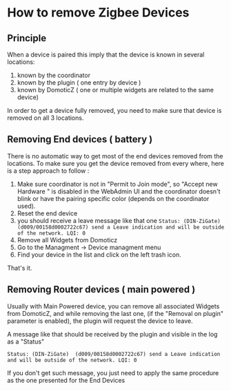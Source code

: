 # How to remove Zigbee Devices

## Principle

When a device is paired this imply that the device is known in several locations:

1. known by the coordinator
1. known by the plugin ( one entry by device )
1. known by DomoticZ ( one or multiple widgets are related to the same device)

In order to get a device fully removed, you need to make sure that device is removed on all 3 locations.


## Removing End devices ( battery )

There is no automatic way to get most of the end devices removed from the locations. To make sure you get the device removed
from every where, here is a step approach to follow :

1. Make sure coordinator is not in "Permit to Join mode", so "Accept new Hardware " is disabled in the WebAdmin UI and the coordinator doesn't blink or have the pairing specific color (depends on the coordinator used).
1. Reset the end device
1. you should receive a leave message like that one `Status: (DIN-ZiGate)  (d009/00158d0002722c67) send a Leave indication and will be outside of the network. LQI: 0`
1. Remove all Widgets from Domoticz
1. Go to the Managment -> Device managment menu
2. Find your device in the list and click on the left trash icon.

That's it.


## Removing Router devices ( main powered )

Usually with Main Powered device, you can remove all associated Widgets from DomoticZ, and while removing the last one, (if the "Removal on plugin" parameter is enabled), the plugin will request the device to leave.


A message like that should be received by the plugin and visible in the log as a "Status"

```
Status: (DIN-ZiGate)  (d009/00158d0002722c67) send a Leave indication and will be outside of the network. LQI: 0
```

If you don't get such message, you just need to apply the same procedure as the one presented for the End Devices
